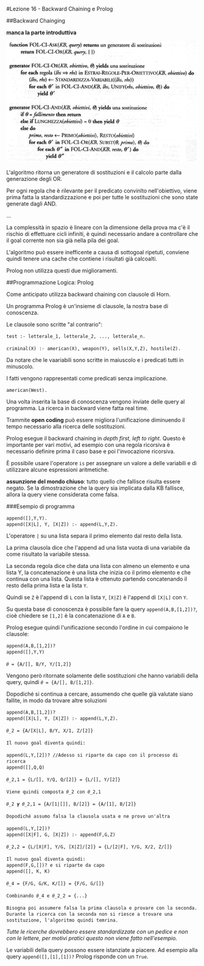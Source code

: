 #Lezione 16 - Backward Chaining e Prolog

##Backward Chainging

**manca la parte introduttiva**

![a](./immagini/l16-backward.png)

L'algoritmo ritorna un generatore di sostituzioni e il calcolo parte dalla generazione degli OR.

Per ogni regola che è rilevante per il predicato convinlto nell'obiettivo, viene prima fatta la standardizzazione e poi per tutte le sostituzioni che sono state generate dagli AND.

...

La complessità in spazio è lineare con la dimensione della prova ma c'è il rischio di effettuare cicli infiniti, è quindi necessario andare a controllare che il goal corrente non sia già nella pila dei goal.

L'algoritmo può essere inefficente a causa di sottogoal ripetuti, conviene quindi tenere una cache che contiene i risultati già calcoalti.

Prolog non utilizza questi due miglioramenti.

##Programmazione Logica: Prolog

Come anticipato utilizza backward chaining con clausole di Horn.

Un programma Prolog è un'insieme di clausole, la nostra base di conoscenza.

Le clausole sono scritte "al contrario":

```
test :- letterale_1, letterale_2, ..., letterale_n.

criminal(X) :- american(X), weapon(Y), sells(X,Y,Z), hostile(Z).
```

Da notare che le vaariabili sono scritte in maiuscolo e i predicati tutti in minuscolo.

I fatti vengono rappresentati come predicati senza implicazione.

```
american(West).
```

Una volta inserita la base di conoscenza vengono inviate delle query al programma. La ricerca in backward viene fatta real time.

Trammite **open coding** può essere migliora l'unificazione diminuendo il tempo necessario alla ricerca delle sostituzioni.

Prolog esegue il backward chaining in *depth first, left to right*. Questo è importante per vari motivi, ad esempio con una regola ricorsiva è necessario definire prima il caso base e poi l'invocazione ricorsiva.

È possibile usare l'operatore `is` per assegnare un valore a delle variabili e di utilizzare alcune espressioni aritmetiche.

**assunzione del mondo chiuso**: tutto quello che fallisce risulta essere negato. Se la dimostrazione che la query sia implicata dalla KB fallisce, allora la query viene considerata come falsa.

###Esempio di programma

```
append([],Y,Y).
append([X|L], Y, [X|Z]) :- append(L,Y,Z).
```
L'operatore `|` su una lista separa il primo elemento dal resto della lista.

La prima clausola dice che l'append ad una lista vuota di una variabile da come risultato la variabile stessa.

La seconda regola dice che data una lista con almeno un elemento e una lista Y, la concatenazione è una lista che inizia co il primo elemento e che continua con una lista. Questa lista è ottenuto partendo concatenando il resto della prima lista e la lista `Y`. 

Quindi se `Z` è l'append di `L` con la lista `Y`, `[X|Z]` è l'append di `[X|L]` con `Y`.

Su questa base di conoscenza è possibile fare la query `append(A,B,[1,2])?`, cioè chiedere se `[1,2]` è la concatenazione di `A` e `B`.

Prolog esegue quindi l'unificazione secondo l'ordine in cui compaiono le clausole:

```
append(A,B,[1,2])?
append([],Y,Y)

𝜃 = {A/[], B/Y, Y/[1,2]}
```

Vengono però ritornate solamente delle sostituzioni che hanno variabili della query, quindi `𝜃 = {A/[], B/[1,2]}`.

Dopodiché si continua a cercare, assumendo che quelle già valutate siano fallite, in modo da trovare altre soluzioni

```
append(A,B,[1,2])?
append([X|L], Y, [X|Z]) :- append(L,Y,Z).

𝜃_2 = {A/[X|L], B/Y, X/1, Z/[2]}

Il nuovo goal diventa quindi:

append(L,Y,[2])? //Adesso si riparte da capo con il processo di ricerca
append([],Q,Q) 

𝜃_2,1 = {L/[], Y/Q, Q/[2]} = {L/[], Y/[2]}

Viene quindi composta 𝜃_2 con 𝜃_2,1

𝜃_2 𝜸 𝜃_2,1 = {A/[1|[]], B/[2]} = {A/[1], B/[2]}

Dopodiché assumo falsa la clausola usata e ne provo un'altra

append(L,Y,[2])?
append([X|F], G, [X|Z]) :- append(F,G,Z)

𝜃_2,2 = {L/[X|F], Y/G, [X|Z]/[2]} = {L/[2|F], Y/G, X/2, Z/[]}

Il nuovo goal diventa quindi: 
append(F,G,[])? e si riparte da capo
append([], K, K)

𝜃_4 = {F/G, G/K, K/[]} = {F/G, G/[]}

Combinando 𝜃_4 e 𝜃_2_2 = {...}

Bisogna poi assumere falsa la prima clausola e provare con la seconda.
Durante la ricerca con la seconda non si riesce a trovare una sostituzione, l'algoritmo quindi temrina.
```

*Tutte le ricerche dovrebbero essere standardizzate con un pedice e non con le lettere, per motivi pratici questo non viene fatto nell'esempio.*

Le variabili della query possono essere istanziate a piacere. Ad esempio alla query `append([],[1],[1])?` Prolog risponde con un `True`.